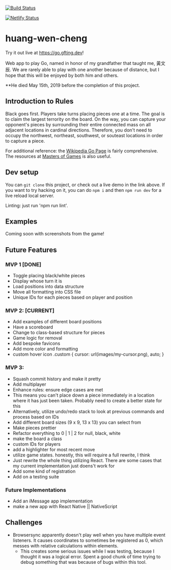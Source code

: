 [![Build Status](https://travis-ci.com/gfting/huang-wen-cheng.svg?branch=master)](https://travis-ci.com/gfting/huang-wen-cheng)

[![Netlify Status](https://api.netlify.com/api/v1/badges/d9a7cfa1-3440-4f51-8fe2-205404db05e9/deploy-status)](https://app.netlify.com/sites/huang-wen-cheng/deploys)

# huang-wen-cheng

Try it out live at https://go.gfting.dev!

Web app to play Go, named in honor of my grandfather that taught me, 黃文辰. We are rarely able to play with one another because of distance, but I hope that this will be enjoyed by both him and others. 

**He died May 15th, 2019 before the completion of this project. 

## Introduction to Rules

Black goes first. Players take turns placing pieces one at a time. The goal is to claim the largest terrority on the board. On the way, you can capture your opponent's pieces by surrounding their entire connected mass on all adjacent locations in cardinal directions. Therefore, you don't need to occupy the northwest, northeast, southwest, or souteast locations in order to capture a piece.

For additional reference: the [Wikipedia Go Page](<https://en.wikipedia.org/wiki/Go_(game)>) is fairly comprehensive.
The resources at [Masters of Games](https://www.mastersofgames.com/rules/go-rules.htm) is also useful. 

## Dev setup

You can `git clone` this project, or check out a live demo in the link above. If you want to try hacking on it, you can do `npm i` and then `npm run dev` for a live reload local server.

Linting: just run 'npm run lint'.

## Examples

Coming soon with screenshots from the game!

## Future Features

### MVP 1 [DONE]

- Toggle placing black/white pieces
- Display whose turn it is
- Load positions into data structure
- Move all formatting into CSS file
- Unique IDs for each pieces based on player and position

### MVP 2: [CURRENT]

- Add examples of different board positions
- Have a scoreboard
- Change to class-based structure for pieces
- Game logic for removal
- Add bespoke favicons
- Add more color and formatting
- custom hover icon
  .custom {
    cursor: url(images/my-cursor.png), auto;
  }

### MVP 3:

- Squash commit history and make it pretty
- Add multiplayer
- Enhance rules: ensure edge cases are met
- This means you can't place down a piece immediately in a location where it has just been taken. Probably need to create a better state for this
- Alternatively, utilize undo/redo stack to look at previous commands and process based on IDs
- Add different board sizes (9 x 9, 13 x 13) you can select from
- Make pieces prettier
- Refactor everything to 0 | 1 | 2 for null, black, white
- make the board a class
- custom IDs for players
- add a highlighter for most recent move
- utilize game states. honestly, this will require a full rewrite, I think
- Just rewrite the whole thing utilizing React. There are some cases that my current implementation just doens't work for
- Add some kind of registration
- Add on a testing suite


### Future Implementations
- Add an iMessage app implementation
- make a new app with React Native || NativeScript

## Challenges

- Browsersync apparently doesn't play well when you have multiple event listeners. It causes coordinates to sometimes be registered as 0, which messes with relative calculations within elements.
  - This creates some serious issues while I was testing, because I thought it was a logical error. Spent a good chunk of time trying to debug something that was because of bugs within this tool.
